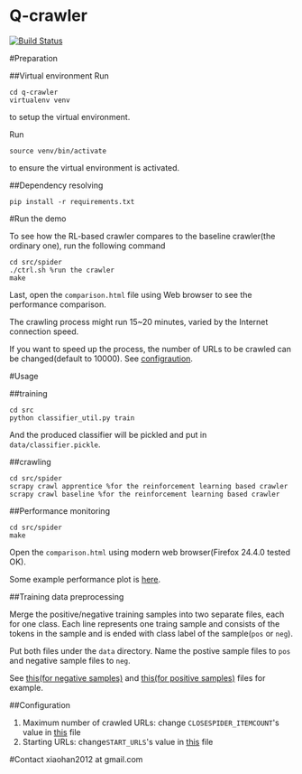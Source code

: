 Q-crawler
===========

[![Build Status](https://travis-ci.org/xiaohan2012/q-crawler.png?branch=master)](https://travis-ci.org/xiaohan2012/q-crawler)

#Preparation

##Virtual environment
Run
```
cd q-crawler
virtualenv venv
```
to setup the virtual environment.

Run 
```
source venv/bin/activate
```
to ensure the virtual environment is activated.

##Dependency resolving
```
pip install -r requirements.txt
```

#Run the demo

To see how the RL-based crawler compares to the baseline crawler(the ordinary one), run the following command

```
cd src/spider
./ctrl.sh %run the crawler
make
```

Last, open the `comparison.html` file using Web browser to see the performance comparison.

The crawling process might run 15~20 minutes, varied by the Internet connection speed.

If you want to speed up the process, the number of URLs to be crawled can be changed(default to 10000). See [configraution](https://github.com/xiaohan2012/q-crawler/#configuration).

#Usage

##training

```
cd src
python classifier_util.py train
```

And the produced classifier will be pickled and put in `data/classifier.pickle`.

##crawling

```
cd src/spider
scrapy crawl apprentice %for the reinforcement learning based crawler
scrapy crawl baseline %for the reinforcement learning based crawler
```

##Performance monitoring

```
cd src/spider
make
```

Open the `comparison.html` using modern web browser(Firefox 24.4.0 tested OK).

Some example performance plot is [here](http://www.cs.helsinki.fi/u/hxiao/rl-project/comparison.html).

##Training data preprocessing 

Merge the positive/negative training samples into two separate files, each for one class. Each line represents one traing sample and consists of the tokens in the sample and is ended with class label of the sample(`pos` or `neg`).

Put both files under the `data` directory. Name the postive sample files to `pos` and negative sample files to `neg`.

See [this(for negative samples)](https://raw.githubusercontent.com/xiaohan2012/q-crawler/master/data/neg) and [this(for positive samples)](https://raw.githubusercontent.com/xiaohan2012/q-crawler/master/data/pos) files for example.

##Configuration

1. Maximum number of crawled URLs: change  `CLOSESPIDER_ITEMCOUNT`'s value in [this](https://github.com/xiaohan2012/q-crawler/blob/master/src/spider/spider/settings.py) file
2. Starting URLs: change`START_URLS`'s value in [this](https://github.com/xiaohan2012/q-crawler/blob/master/src/spider/spider/settings.py) file

#Contact
xiaohan2012 at gmail.com

